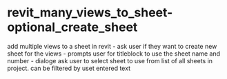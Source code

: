 # revit_many_views_to_sheet-optional_create_sheet

add multiple views to a sheet in revit - 
ask user if they want to create new sheet for the views - 
  prompts user for titleblock to use the sheet name and number - 
dialoge ask user to select sheet to use from list of all sheets in project. can be filtered by uset entered text
